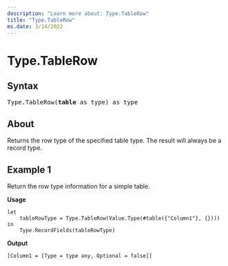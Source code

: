 ```yaml
---
description: "Learn more about: Type.TableRow"
title: "Type.TableRow"
ms.date: 3/14/2022
---
```

# Type.TableRow

## Syntax

<pre>
Type.TableRow(<b>table</b> as type) as type
</pre>
  
## About

Returns the row type of the specified table type. The result will always be a record type.

## Example 1

Return the row type information for a simple table.

**Usage**

```powerquery-m
let
    tableRowType = Type.TableRow(Value.Type(#table({"Column1"}, {})))
in
    Type.RecordFields(tableRowType)
```

**Output**

`[Column1 = [Type = type any, Optional = false]]`
